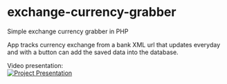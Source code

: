 # exchange-currency-grabber
Simple exchange currency grabber in PHP

App tracks currency exchange from a bank XML url that updates everyday and with a button can add the saved data into the database.

Video presentation:  
[![Project Presentation](https://i9.ytimg.com/vi/Q3FXMf5hmsU/mq2.jpg?sqp=CNvR3PAF&rs=AOn4CLBk61xr5oQjM4xPYBEhFRaMAS090A)](https://youtu.be/Q3FXMf5hmsU)

